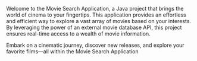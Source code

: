 Welcome to the Movie Search Application, a Java project that brings the world of cinema to your fingertips. This application provides an effortless and efficient way to explore a vast array of movies based on your interests. By leveraging the power of an external movie database API, this project ensures real-time access to a wealth of movie information.

Embark on a cinematic journey, discover new releases, and explore your favorite films—all within the Movie Search Application
